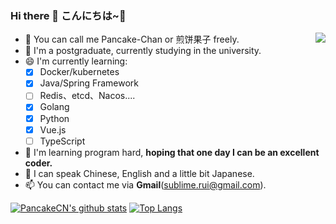 ### Hi there 👋 こんにちは~🎈

<!--
**PancakeCN/PancakeCN** is a ✨ _special_ ✨ repository because its `README.md` (this file) appears on your GitHub profile.

Here are some ideas to get you started:
-->
<img align="right" src="https://count.getloli.com/get/@cwxyr?theme=rule34" />

- 🌮 You can call me Pancake-Chan or 煎饼果子 freely.
- 🔭 I'm a postgraduate, currently studying in the university.
- 😄 I'm currently learning:
  - [x] Docker/kubernetes
  - [x] Java/Spring Framework
  - [ ] Redis、etcd、Nacos....
  - [x] Golang
  - [x] Python
  - [x] Vue.js
  - [ ] TypeScript
- 🍗 I'm learning program hard, **hoping that one day I can be an excellent coder.**
- 💬 I can speak Chinese, English and a little bit Japanese.
- 📫 You can contact me via **Gmail**(sublime.rui@gmail.com).

[![PancakeCN's github stats](https://github-readme-stats.vercel.app/api?username=PancakeCN&hide_title=true)](https://github.com/anuraghazra/github-readme-stats)
[![Top Langs](https://github-readme-stats.vercel.app/api/top-langs/?username=PancakeCN&layout=compact)](https://github.com/anuraghazra/github-readme-stats)

<!--
[![PancakeCN's github stats](https://github-readme-stats.vercel.app/api?username=cwxyr)](https://github.com/cwxyr/github-readme-stats)
- 👯 I’m looking to collaborate on ...
- 🤔 I’m looking for help with ...
- 💬 Ask me about ...
- 📫 How to reach me: ...
- 😄 Pronouns: ...
- ⚡ Fun fact: ...
-->
